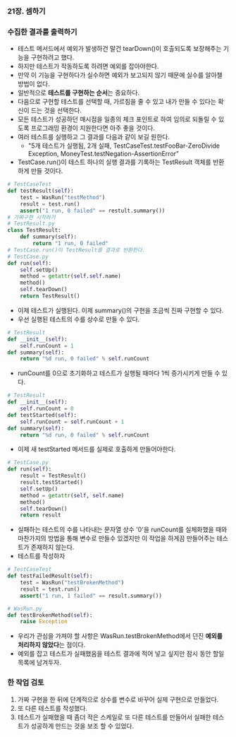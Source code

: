 ### 21장. 셈하기 
### **수집한 결과를 출력하기**
- 테스트 메서드에서 예외가 발생하건 말건 tearDown()이 호출되도록 보장해주는 기능을 구현하려고 했다. 
- 하지만 테스트가 작동하도록 하려면 예외를 잡아야한다. 
- 만약 이 기능을 구현하다가 실수하면 예외가 보고되지 않기 때문에 실수를 알아챌 방법이 없다. 
- 일반적으로 **테스트를 구현하는 순서**는 중요하다. 
- 다음으로 구현할 테스트를 선택할 때, 가르침을 줄 수 있고 내가 만들 수 있다는 확신이 드는 것을 선택한다. 
- 모든 테스트가 성공하던 매시점을 일종의 체크 포인트로 하여 임의로 되돌릴 수 있도록 프로그래밍 환경이 지원한다면 아주 좋을 것이다. 
- 여러 테스트를 실행하고 그 결과를 다음과 같이 보길 원한다. 
  - "5개 테스트가 실행됨, 2개 실패, TestCaseTest.testFooBar-ZeroDivide Exception, MoneyTest.testNegation-AssertionError"
- TestCase.run()이 테스트 하나의 실행 결과를 기록하는 TestResult 객체를 반환하게 만들 것이다. 

```python
# TestCaseTest
def testResult(self):
    test = WasRun("testMethod")
    result = test.run()
    assert("1 run, 0 failed" == restult.summary())
# 가짜구현 시작하기
# TestResult.py
class TestResult:
    def summary(self):
        return "1 run, 0 failed"
# TestCase.run()이 TestResult를 결과로 반환한다. 
# TestCase.py
def run(self):
    self.setUp()
    method = getattr(self.self.name)
    method()
    self.tearDown()
    return TestResult()
```
- 이제 테스트가 실행된다. 이제 summary()의 구현을 조금씩 진짜 구현할 수 있다. 
- 우선 실행된 테스트의 수를 상수로 만들 수 있다. 
```python
# TestResult
def __init__(self):
    self.runCount = 1
def summary(self):
    return "%d run, 0 failed" % self.runCount
```
- runCount를 0으로 초기화하고 테스트가 실행될 때마다 1씩 증가시키게 만들 수 있다. 
```python
# TestResult
def __init__(self):
    self.runCount = 0
def testStarted(self):
    self.runCount = self.runCount + 1
def summary(self):
    return "%d run, 0 failed" % self.runCount
```

- 이제 새 testStarted 메서드를 실제로 호출하게 만들어야한다. 
```python
# TestCase.py
def run(self):
    result = TestResult()
    result.testStarted()
    self.setUp()
    method = getattr(self, self.name)
    method()
    self.tearDown()
    return result
```
- 실패하는 테스트의 수를 나타내는 문자열 상수 '0'을 runCount를 실체화했을 때와 마찬가지의 방법을 통해 변수로 만들수 있겠지만 이 작업을 하게끔 만들어주는 테스트가 존재하지 않는다.
- 테스트를 작성하자
```python
# TestCaseTest
def testFailedResult(self):
    test = WasRun("testBrokenMethod")
    result = test.run()
    assert("1 run, 1 failed" == result.summary())

# WasRun.py
def testBrokenMethod(self):
    raise Exception
```
- 우리가 관심을 가져야 할 사항은 WasRun.testBrokenMethod에서 던진 **예외를 처리하지 않았다**는 점이다. 
- 예외를 잡고 테스트가 실패했음을 테스트 결과에 적어 넣고 싶지만 잠시 동안 할일 목록에 남겨두자.

### 한 작업 검토
1. 가짜 구현을 한 뒤에 단계적으로 상수를 변수로 바꾸어 실제 구현으로 만들었다. 
2. 또 다른 테스트를 작성했다. 
3. 테스트가 실패했을 때 좀더 작은 스케일로 또 다른 테스트를 만들어서 실패한 테스트가 성공하게 만드는 것을 보조 할 수 있었다. 
